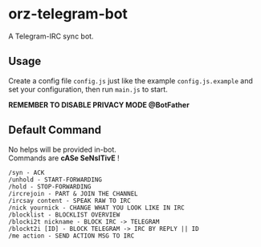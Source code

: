 # orz-telegram-bot

A Telegram-IRC sync bot.

## Usage

Create a config file `config.js` just like the example `config.js.example` and set your configuration, then run `main.js` to start.

**REMEMBER TO DISABLE PRIVACY MODE @BotFather**

## Default Command

No helps will be provided in-bot.  
Commands are **cASe SeNsITivE** !

```
/syn - ACK
/unhold - START-FORWARDING
/hold - STOP-FORWARDING
/ircrejoin - PART & JOIN THE CHANNEL
/ircsay content - SPEAK RAW TO IRC
/nick yournick - CHANGE WHAT YOU LOOK LIKE IN IRC
/blocklist - BLOCKLIST OVERVIEW
/blocki2t nickname - BLOCK IRC -> TELEGRAM
/blockt2i [ID] - BLOCK TELEGRAM -> IRC BY REPLY || ID
/me action - SEND ACTION MSG TO IRC
```
